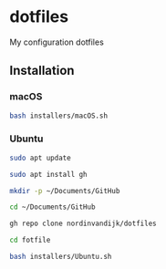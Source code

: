 # dotfiles
My configuration dotfiles

## Installation

### macOS

```bash
bash installers/macOS.sh
```

### Ubuntu

```bash
sudo apt update
```

```bash
sudo apt install gh
```

```bash
mkdir -p ~/Documents/GitHub
```

```bash
cd ~/Documents/GitHub
```

```bash
gh repo clone nordinvandijk/dotfiles
```

```bash
cd fotfile
```

```bash
bash installers/Ubuntu.sh
```
